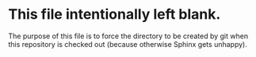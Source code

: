 # This file intentionally left blank.

The purpose of this file is to force the directory to be created by git
when this repository is checked out (because otherwise Sphinx gets unhappy).
